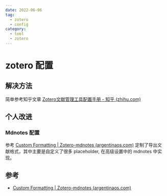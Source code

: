 ```yaml
---
date: 2022-06-06
tag:
  - zotero
  - config
category:
  - tool
  - zotero
---
```


# zotero 配置

## 解决方法

简单参考知乎文章 [Zotero文献管理工具配置手册 - 知乎 (zhihu.com)](https://zhuanlan.zhihu.com/p/371968761)

## 个人改进

### Mdnotes 配置

参考 [Custom Formatting | Zotero-mdnotes (argentinaos.com)](https://argentinaos.com/zotero-mdnotes/docs/advanced/formatting) 定制了导出文献格式，其中主要是自定义了很多 placeholder, 在高级设置中的 mdnotes 中实现。



## 参考

- [Custom Formatting | Zotero-mdnotes (argentinaos.com)](https://argentinaos.com/zotero-mdnotes/docs/advanced/formatting)
